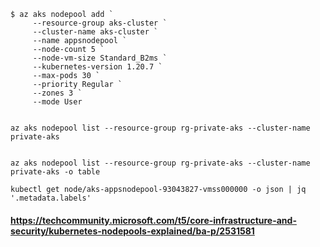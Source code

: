 ```
$ az aks nodepool add `
     --resource-group aks-cluster `
     --cluster-name aks-cluster `
     --name appsnodepool `
     --node-count 5 `
     --node-vm-size Standard_B2ms `
     --kubernetes-version 1.20.7 `
     --max-pods 30 `
     --priority Regular `
     --zones 3 `
     --mode User


az aks nodepool list --resource-group rg-private-aks --cluster-name private-aks


az aks nodepool list --resource-group rg-private-aks --cluster-name private-aks -o table

kubectl get node/aks-appsnodepool-93043827-vmss000000 -o json | jq '.metadata.labels'
```

#### https://techcommunity.microsoft.com/t5/core-infrastructure-and-security/kubernetes-nodepools-explained/ba-p/2531581
